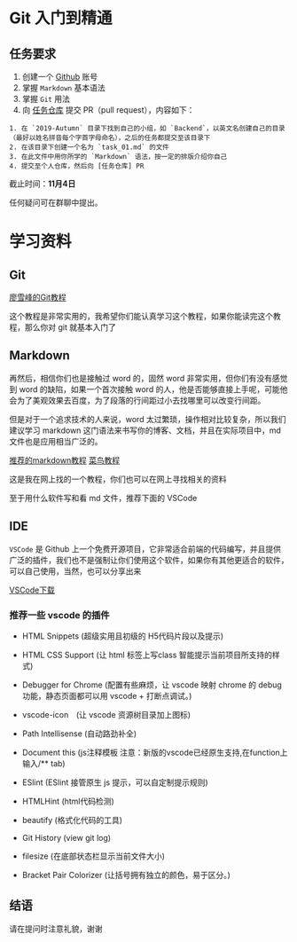 # Git 入门到精通

## 任务要求

1. 创建一个 [Github](https://github.com) 账号
2. 掌握 `Markdown` 基本语法
3. 掌握 `Git` 用法
4. 向 [任务仓库](https://github.com/TECHF5VE/TechMap-Works) 提交 PR（pull request），内容如下：

```
1. 在 `2019-Autumn` 目录下找到自己的小组，如 `Backend`，以英文名创建自己的目录（最好以姓名拼音每个字首字母命名），之后的任务都提交至该目录下
2. 在该目录下创建一个名为 `task_01.md` 的文件
3. 在此文件中用你所学的 `Markdown` 语法，按一定的排版介绍你自己
4. 提交至个人仓库，然后向 [任务仓库] PR
```

截止时间：**11月4日**

任何疑问可在群聊中提出。

# 学习资料

## Git

[廖雪峰的Git教程](https://www.liaoxuefeng.com/wiki/896043488029600)

这个教程是非常实用的，我希望你们能认真学习这个教程，如果你能读完这个教程，那么你对 git 就基本入门了

## Markdown

再然后，相信你们也是接触过 word 的，固然 word 非常实用，但你们有没有感觉到 word 的缺陷，如果一个首次接触 word 的人，他是否能够直接上手呢，可能他会为了美观效果去百度，为了段落的行间距过小去找哪里可以改变行间距。

但是对于一个追求技术的人来说，word 太过繁琐，操作相对比较复杂，所以我们建议学习 markdown 这门语法来书写你的博客、文档，并且在实际项目中，md 文件也是应用相当广泛的。

[推荐的markdown教程](https://www.jianshu.com/p/191d1e21f7ed)
[菜鸟教程](https://www.runoob.com/markdown/md-tutorial.html)

这是我在网上找的一个教程，你们也可以在网上寻找相关的资料

至于用什么软件写和看 md 文件，推荐下面的 VSCode

## IDE

`VSCode` 是 Github 上一个免费开源项目，它非常适合前端的代码编写，并且提供广泛的插件，我们也不是强制让你们使用这个软件，如果你有其他更适合的软件，可以自己使用，当然，也可以分享出来

[VSCode下载](https://code.visualstudio.com/)

### 推荐一些 vscode 的插件

+ HTML Snippets (超级实用且初级的 H5代码片段以及提示)

+ HTML CSS Support (让 html 标签上写class 智能提示当前项目所支持的样式)

+ Debugger for Chrome (配置有些麻烦，让 vscode 映射 chrome 的 debug功能，静态页面都可以用 vscode + 打断点调试。)

+ vscode-icon　(让 vscode 资源树目录加上图标)

+ Path Intellisense (自动路劲补全)

+ Document this (js注释模板 注意：新版的vscode已经原生支持,在function上输入/** tab)

+ ESlint (ESlint 接管原生 js 提示，可以自定制提示规则)

+ HTMLHint (html代码检测)

+ beautify (格式化代码的工具)

+ Git History (view git log)

+ filesize (在底部状态栏显示当前文件大小)

+ Bracket Pair Colorizer (让括号拥有独立的颜色，易于区分。)

## 结语

请在提问时注意礼貌，谢谢
